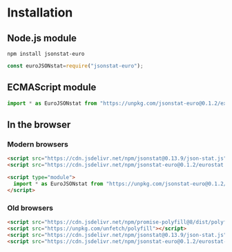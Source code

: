 # Installation

## Node.js module

```
npm install jsonstat-euro
```

```js
const euroJSONstat=require("jsonstat-euro");
```

## ECMAScript module

```js
import * as EuroJSONstat from "https://unpkg.com/jsonstat-euro@0.1.2/export.mjs";
```

## In the browser

### Modern browsers

```html
<script src="https://cdn.jsdelivr.net/npm/jsonstat@0.13.9/json-stat.js"></script>
<script src="https://cdn.jsdelivr.net/npm/jsonstat-euro@0.1.2/eurostat.js"></script>
```

```html
<script type="module">
  import * as EuroJSONstat from "https://unpkg.com/jsonstat-euro@0.1.2/export.mjs";
</script>
```

### Old browsers

```html
<script src="https://cdn.jsdelivr.net/npm/promise-polyfill@8/dist/polyfill.min.js"></script>
<script src="https://unpkg.com/unfetch/polyfill"></script>
<script src="https://cdn.jsdelivr.net/npm/jsonstat@0.13.9/json-stat.js"></script>
<script src="https://cdn.jsdelivr.net/npm/jsonstat-euro@0.1.2/eurostat-ie.js"></script>
```
